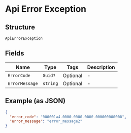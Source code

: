 
# Api Error Exception

## Structure

`ApiErrorException`

## Fields

| Name | Type | Tags | Description |
|  --- | --- | --- | --- |
| `ErrorCode` | `Guid?` | Optional | - |
| `ErrorMessage` | `string` | Optional | - |

## Example (as JSON)

```json
{
  "error_code": "000001a4-0000-0000-0000-000000000000",
  "error_message": "error_message2"
}
```

